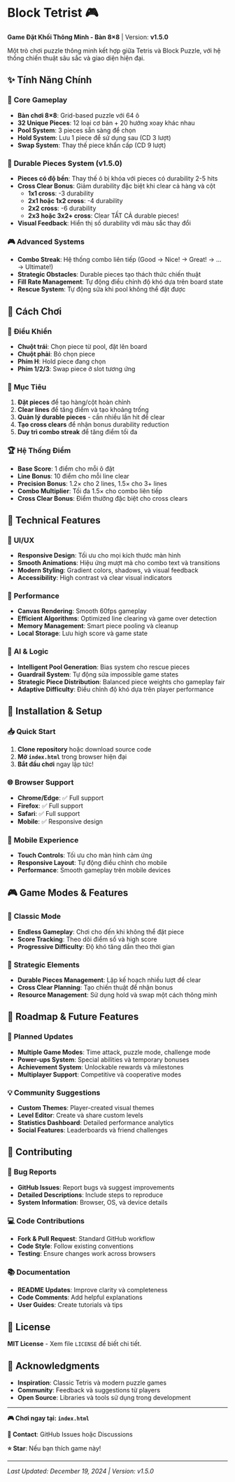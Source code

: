 # Block Tetrist 🎮

**Game Đặt Khối Thông Minh - Bàn 8×8** | Version: **v1.5.0**

Một trò chơi puzzle thông minh kết hợp giữa Tetris và Block Puzzle, với hệ thống chiến thuật sâu sắc và giao diện hiện đại.

## ✨ **Tính Năng Chính**

### 🎯 **Core Gameplay**
- **Bàn chơi 8×8**: Grid-based puzzle với 64 ô
- **32 Unique Pieces**: 12 loại cơ bản + 20 hướng xoay khác nhau
- **Pool System**: 3 pieces sẵn sàng để chọn
- **Hold System**: Lưu 1 piece để sử dụng sau (CD 3 lượt)
- **Swap System**: Thay thế piece khẩn cấp (CD 9 lượt)

### 🚀 **Durable Pieces System (v1.5.0)**
- **Pieces có độ bền**: Thay thế ô bị khóa với pieces có durability 2-5 hits
- **Cross Clear Bonus**: Giảm durability đặc biệt khi clear cả hàng và cột
  - **1x1 cross**: -3 durability
  - **2x1 hoặc 1x2 cross**: -4 durability  
  - **2x2 cross**: -6 durability
  - **2x3 hoặc 3x2+ cross**: Clear TẤT CẢ durable pieces!
- **Visual Feedback**: Hiển thị số durability với màu sắc thay đổi

### 🎮 **Advanced Systems**
- **Combo Streak**: Hệ thống combo liên tiếp (Good → Nice! → Great! → ... → Ultimate!)
- **Strategic Obstacles**: Durable pieces tạo thách thức chiến thuật
- **Fill Rate Management**: Tự động điều chỉnh độ khó dựa trên board state
- **Rescue System**: Tự động sửa khi pool không thể đặt được

## 🎯 **Cách Chơi**

### 📱 **Điều Khiển**
- **Chuột trái**: Chọn piece từ pool, đặt lên board
- **Chuột phải**: Bỏ chọn piece
- **Phím H**: Hold piece đang chọn
- **Phím 1/2/3**: Swap piece ở slot tương ứng

### 🎲 **Mục Tiêu**
1. **Đặt pieces** để tạo hàng/cột hoàn chỉnh
2. **Clear lines** để tăng điểm và tạo khoảng trống
3. **Quản lý durable pieces** - cần nhiều lần hit để clear
4. **Tạo cross clears** để nhận bonus durability reduction
5. **Duy trì combo streak** để tăng điểm tối đa

### 🏆 **Hệ Thống Điểm**
- **Base Score**: 1 điểm cho mỗi ô đặt
- **Line Bonus**: 10 điểm cho mỗi line clear
- **Precision Bonus**: 1.2× cho 2 lines, 1.5× cho 3+ lines
- **Combo Multiplier**: Tối đa 1.5× cho combo liên tiếp
- **Cross Clear Bonus**: Điểm thưởng đặc biệt cho cross clears

## 🔧 **Technical Features**

### 🎨 **UI/UX**
- **Responsive Design**: Tối ưu cho mọi kích thước màn hình
- **Smooth Animations**: Hiệu ứng mượt mà cho combo text và transitions
- **Modern Styling**: Gradient colors, shadows, và visual feedback
- **Accessibility**: High contrast và clear visual indicators

### 💾 **Performance**
- **Canvas Rendering**: Smooth 60fps gameplay
- **Efficient Algorithms**: Optimized line clearing và game over detection
- **Memory Management**: Smart piece pooling và cleanup
- **Local Storage**: Lưu high score và game state

### 🧠 **AI & Logic**
- **Intelligent Pool Generation**: Bias system cho rescue pieces
- **Guardrail System**: Tự động sửa impossible game states
- **Strategic Piece Distribution**: Balanced piece weights cho gameplay fair
- **Adaptive Difficulty**: Điều chỉnh độ khó dựa trên player performance

## 🚀 **Installation & Setup**

### 📥 **Quick Start**
1. **Clone repository** hoặc download source code
2. **Mở `index.html`** trong browser hiện đại
3. **Bắt đầu chơi** ngay lập tức!

### 🌐 **Browser Support**
- **Chrome/Edge**: ✅ Full support
- **Firefox**: ✅ Full support  
- **Safari**: ✅ Full support
- **Mobile**: ✅ Responsive design

### 📱 **Mobile Experience**
- **Touch Controls**: Tối ưu cho màn hình cảm ứng
- **Responsive Layout**: Tự động điều chỉnh cho mobile
- **Performance**: Smooth gameplay trên mobile devices

## 🎮 **Game Modes & Features**

### 🏁 **Classic Mode**
- **Endless Gameplay**: Chơi cho đến khi không thể đặt piece
- **Score Tracking**: Theo dõi điểm số và high score
- **Progressive Difficulty**: Độ khó tăng dần theo thời gian

### 🎯 **Strategic Elements**
- **Durable Pieces Management**: Lập kế hoạch nhiều lượt để clear
- **Cross Clear Planning**: Tạo chiến thuật để nhận bonus
- **Resource Management**: Sử dụng hold và swap một cách thông minh

## 🔮 **Roadmap & Future Features**

### 🚧 **Planned Updates**
- **Multiple Game Modes**: Time attack, puzzle mode, challenge mode
- **Power-ups System**: Special abilities và temporary bonuses
- **Achievement System**: Unlockable rewards và milestones
- **Multiplayer Support**: Competitive và cooperative modes

### 💡 **Community Suggestions**
- **Custom Themes**: Player-created visual themes
- **Level Editor**: Create và share custom levels
- **Statistics Dashboard**: Detailed performance analytics
- **Social Features**: Leaderboards và friend challenges

## 🤝 **Contributing**

### 🐛 **Bug Reports**
- **GitHub Issues**: Report bugs và suggest improvements
- **Detailed Descriptions**: Include steps to reproduce
- **System Information**: Browser, OS, và device details

### 💻 **Code Contributions**
- **Fork & Pull Request**: Standard GitHub workflow
- **Code Style**: Follow existing conventions
- **Testing**: Ensure changes work across browsers

### 📚 **Documentation**
- **README Updates**: Improve clarity và completeness
- **Code Comments**: Add helpful explanations
- **User Guides**: Create tutorials và tips

## 📄 **License**

**MIT License** - Xem file `LICENSE` để biết chi tiết.

## 🙏 **Acknowledgments**

- **Inspiration**: Classic Tetris và modern puzzle games
- **Community**: Feedback và suggestions từ players
- **Open Source**: Libraries và tools sử dụng trong development

---

**🎮 Chơi ngay tại: `index.html`**

**📧 Contact**: GitHub Issues hoặc Discussions

**⭐ Star**: Nếu bạn thích game này!

---

*Last Updated: December 19, 2024 | Version: v1.5.0*
